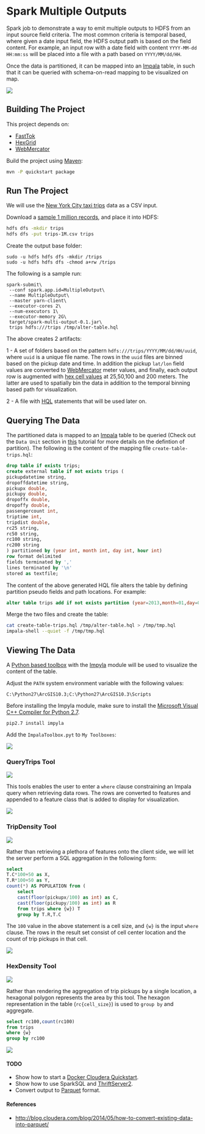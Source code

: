 # Spark Multiple Outputs

Spark job to demonstrate a way to emit multiple outputs to HDFS from an input source field criteria.
The most common criteria is temporal based, where given a date input field, the HDFS output path is based on the field content.
For example, an input row with a date field with content `YYYY-MM-dd HH:mm:ss` will be placed into a file with a path based on `YYYY/MM/dd/HH`.

Once the data is partitioned, it can be mapped into an [Impala](https://www.cloudera.com/products/apache-hadoop/impala.html) table, in such that it can be queried with schema-on-read mapping to be visualized on map.

![](media/HeaderMap.png)

## Building The Project

This project depends on:

* [FastTok](https://github.com/mraad/FastTok)
* [HexGrid](https://github.com/mraad/hex-grid)
* [WebMercator](https://github.com/mraad/WebMercator)

Build the project using [Maven](https://maven.apache.org/):

```bash
mvn -P quickstart package
```

## Run The Project

We will use the [New York City taxi trips](http://www.nyc.gov/html/tlc/html/about/trip_record_data.shtml) data as a CSV input.

Download a [sample 1 million records](https://dl.dropboxusercontent.com/u/2193160/trips-1M.csv.7z), and place it into HDFS:

```bash
hdfs dfs -mkdir trips
hdfs dfs -put trips-1M.csv trips
```

Create the output base folder:

```
sudo -u hdfs hdfs dfs -mkdir /trips
sudo -u hdfs hdfs dfs -chmod a+rw /trips
```

The following is a sample run:

```
spark-submit\
 --conf spark.app.id=MultipleOutput\
 --name MultipleOutput\
 --master yarn-client\
 --executor-cores 2\
 --num-executors 1\
 --executor-memory 2G\
 target/spark-multi-output-0.1.jar\
 trips hdfs:///trips /tmp/alter-table.hql
```

The above creates 2 artifacts:
 
1 - A set of folders based on the pattern `hdfs:///trips/YYYY/MM/dd/HH/uuid`, where `uuid` is a unique file name.
The rows in the `uuid` files are binned based on the pickup date and time. In addition the pickup `lat/lon` field values are converted to [WebMercator](https://en.wikipedia.org/wiki/Web_Mercator) meter values, and finally, each output row is augmented with [hex cell values](http://thunderheadxpler.blogspot.com/2015/01/scala-hexagon-tessalation.html) at 25,50,100 and 200 meters.
The latter are used to spatially bin the data in addition to the temporal binning based path for visualization.

2 - A file with [HQL](https://cwiki.apache.org/confluence/display/Hive/LanguageManual) statements that will be used later on.
 
## Querying The Data

The partitioned data is mapped to an [Impala](https://www.cloudera.com/products/apache-hadoop/impala.html) table to be queried (Check out the `Data Unit` section in [this](https://cwiki.apache.org/confluence/display/Hive/Tutorial) tutorial for more details on the defintion of partition).
The following is the content of the mapping file `create-table-trips.hql`:

```sql
drop table if exists trips;
create external table if not exists trips (
pickupdatetime string,
dropoffdatetime string,
pickupx double,
pickupy double,
dropoffx double,
dropoffy double,
passengercount int,
triptime int,
tripdist double,
rc25 string,
rc50 string,
rc100 string,
rc200 string
) partitioned by (year int, month int, day int, hour int)
row format delimited
fields terminated by ','
lines terminated by '\n'
stored as textfile;
```

The content of the above generated HQL file alters the table by defining partition pseudo fields and path locations.  For example:

```sql
alter table trips add if not exists partition (year=2013,month=01,day=01,hour=01) location 'hdfs:///trips/2013/01/01/01';
```

Merge the two files and create the table:

```bash
cat create-table-trips.hql /tmp/alter-table.hql > /tmp/tmp.hql
impala-shell --quiet -f /tmp/tmp.hql
```

## Viewing The Data

A [Python based toolbox](http://desktop.arcgis.com/en/arcmap/10.3/analyze/creating-tools/a-quick-tour-of-python-toolboxes.htm) with the [Impyla](https://github.com/cloudera/impyla) module will be used to visualize the content of the table.

Adjust the `PATH` system environment variable with the following values:

```
C:\Python27\ArcGIS10.3;C:\Python27\ArcGIS10.3\Scripts
```

Before installing the Impyla module, make sure to install the [Microsoft Visual C++ Compiler for Python 2.7](https://www.microsoft.com/en-us/download/details.aspx?id=44266).

```
pip2.7 install impyla
```
 
Add the `ImpalaToolbox.pyt` to `My Toolboxes`:

![](media/MyToolboxes.png)

### QueryTrips Tool

![](media/QueryTrips.png)

This tools enables the user to enter a `where` clause constraining an Impala query when retrieving data rows.  The rows are converted to features and appended to a feature class that is added to display for visualization.

![](media/QueryTripsMap.png)

### TripDensity Tool

![](media/TripDensity.png)

Rather than retrieving a plethora of features onto the client side, we will let the server perform a SQL aggregation in the following form:

```sql
select
T.C*100+50 as X,
T.R*100+50 as Y,
count(*) AS POPULATION from (
    select
    cast(floor(pickupx/100) as int) as C,
    cast(floor(pickupy/100) as int) as R
    from trips where {w}) T
    group by T.R,T.C
```

The `100` value in the above statement is a cell size, and `{w}` is the input `where` clause.
The rows in the result set consist of cell center location and the count of trip pickups in that cell.

![](media/TripDensityMap.png)

### HexDensity Tool

![](media/HexDensity.png)

Rather than rendering the aggregation of trip pickups by a single location, a hexagonal polygon represents the area by this tool.
The hexagon representation in the table (`rc{cell_size}`) is used to `group by` and aggregate. 

```sql
select rc100,count(rc100)
from trips
where {w}
group by rc100
```

![](media/HexDensityMap.png)

#### TODO

* Show how to start a [Docker Cloudera Quickstart](https://blog.cloudera.com/blog/2015/12/docker-is-the-new-quickstart-option-for-apache-hadoop-and-cloudera/).
* Show how to use SparkSQL and [ThriftServer2](http://spark.apache.org/docs/latest/sql-programming-guide.html#running-the-thrift-jdbcodbc-server).
* Convert output to [Parquet](http://parquet.apache.org/) format.


#### References

* <http://blog.cloudera.com/blog/2014/05/how-to-convert-existing-data-into-parquet/>

